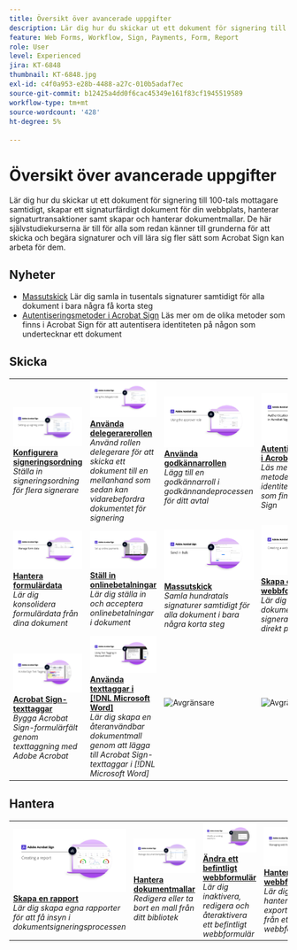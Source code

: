 ```yaml
---
title: Översikt över avancerade uppgifter
description: Lär dig hur du skickar ut ett dokument för signering till 100-tals mottagare samtidigt, skapar ett signaturfärdigt dokument för din webbplats, hanterar signaturtransaktioner samt skapar och hanterar dokumentmallar
feature: Web Forms, Workflow, Sign, Payments, Form, Report
role: User
level: Experienced
jira: KT-6848
thumbnail: KT-6848.jpg
exl-id: c4f0a953-e28b-4488-a27c-010b5adaf7ec
source-git-commit: b12425a4dd0f6cac45349e161f83cf1945519589
workflow-type: tm+mt
source-wordcount: '428'
ht-degree: 5%

---
```


# Översikt över avancerade uppgifter

Lär dig hur du skickar ut ett dokument för signering till 100-tals mottagare samtidigt, skapar ett signaturfärdigt dokument för din webbplats, hanterar signaturtransaktioner samt skapar och hanterar dokumentmallar. De här självstudiekurserna är till för alla som redan känner till grunderna för att skicka och begära signaturer och vill lära sig fler sätt som Acrobat Sign kan arbeta för dem.

## Nyheter

* [Massutskick](megasign.md)
Lär dig samla in tusentals signaturer samtidigt för alla dokument i bara några få korta steg
* [Autentiseringsmetoder i Acrobat Sign](authentication-methods.md)
Läs mer om de olika metoder som finns i Acrobat Sign för att autentisera identiteten på någon som undertecknar ett dokument

## Skicka

<table style="table-layout:fixed">
<tr>
  <td>
    <a href="setting-up-routing.md">
      <img alt="Konfigurera signeringsordning" src="../assets/Routing.png">
    </a>
    <div>
    <a href="setting-up-routing.md"><strong>Konfigurera signeringsordning</strong></a>
    </div>
    <em>Ställa in signeringsordning för flera signerare</em>
    <br>
  </td>
  <td>
    <a href="delegate-signature.md">
      <img alt="Delegera till någon annan" src="../assets/Delegating.png" />
    </a>  
    <div>
    <a href="delegate-signature.md"><strong>Använda delegerarerollen</strong></a>
    </div>
    <em>Använd rollen delegerare för att skicka ett dokument till en mellanhand som sedan kan vidarebefordra dokumentet för signering</em>
    <br>
  </td>
  <td>
    <a href="add-an-approver.md">
      <img alt="Använda godkännarrollen" src="../assets/Approver.png" />
    </a>
    <div>
    <a href="add-an-approver.md"><strong>Använda godkännarrollen</strong></a>
    </div>
    <em>Lägg till en godkännarroll i godkännandeprocessen för ditt avtal</em>
    <br>
  </td>
  <td>
    <a href="authentication-methods.md">
      <img alt="Autentiseringsmetoder i Acrobat Sign" src="../assets/authentication.png" />
    </a>
    <div>
    <a href="authentication-methods.md"><strong>Autentiseringsmetoder i Acrobat Sign</strong></a>
    </div>
    <em>Läs mer om de olika metoder för identitetsautentisering som finns i Acrobat Sign</em>
    <br>
  </td>
</tr>
<tr>
  <td>
      <a href="manage-form-data.md">
        <img alt="Hantera formulärdata" src="../assets/manage-form-data.png" />
      </a>
      <div>
      <a href="manage-form-data.md"><strong>Hantera formulärdata</strong></a>
      </div>
      <em>Lär dig konsolidera formulärdata från dina dokument</em>
      <br>
    </td>
  <td>
    <a href="set-up-online-payments.md">
      <img alt="Ställ in onlinebetalningar" src="../assets/Payments.png" />
    </a>
    <div>
    <a href="set-up-online-payments.md"><strong>Ställ in onlinebetalningar</strong></a>
    </div>
    <em>Lär dig ställa in och acceptera onlinebetalningar i dokument</em>
    <br>
  </td>
  <td>
      <a href="megasign.md">
        <img alt="Massutskick" src="../assets/send-in-bulk.png" />
      </a>
      <div>
      <a href="megasign.md"><strong>Massutskick</strong></a>
      </div>
      <em>Samla hundratals signaturer samtidigt för alla dokument i bara några korta steg</em>
      <br>
  </td>
 <td>
      <a href="webform.md">
        <img alt="Skapa ett webbformulär" src="../assets/Webform.png" />
    </a>
      <div>
      <a href="webform.md"><strong>Skapa ett webbformulär</strong></a>
      </div>
      <em>Lär dig skapa ett dokument som kan signeras elektroniskt direkt på din webbplats</em>
      <br>
  </td>
</tr>
<tr>
  <td>
      <a href="adobe-sign-text-tagging.md">
        <img alt="Acrobat Sign-texttaggar" src="../assets/Text-Tagging.png" />
    </a>
      <div>
      <a href="adobe-sign-text-tagging.md"><strong>Acrobat Sign-texttaggar</strong></a>
      </div>
      <em>Bygga Acrobat Sign-formulärfält genom texttaggning med Adobe Acrobat</em>
      <br>
    </td>
  <td>
    <a href="text-tagging-word.md">
      <img alt="Använda texttaggar i [!DNL Microsoft Word]" src="../assets/Wordtexttagging.png" />
  </a>
    <div>
    <a href="text-tagging-word.md"><strong>Använda texttaggar i [!DNL Microsoft Word]</strong></a>
    </div>
    <em>Lär dig skapa en återanvändbar dokumentmall genom att lägga till Acrobat Sign-texttaggar i [!DNL Microsoft Word]</em>
    <br>
  </td>
  <td>
    <img alt="Avgränsare" src="../assets/Whitespacer.png" />
    <div>
    <br>
  </td>
  <td>
    <img alt="Avgränsare" src="../assets/Whitespacer.png" />
    <div>
    <br>
  </td>
</tr>
</table>

## Hantera

<table style="table-layout:fixed">
<tr>
<td>
    <a href="creating-a-report.md">
      <img alt="Skapa en rapport" src="../assets/Report.png" />
    </a>
    <div>
    <a href="creating-a-report.md"><strong>Skapa en rapport</strong></a>
    </div>
    <em>Lär dig skapa egna rapporter för att få insyn i dokumentsigneringsprocessen</em>
    <br>
  </td>
  <td>
    <a href="edit-a-template.md">
      <img alt="Hantera dokumentmallar" src="../assets/ManageTemplate.png" />
    </a>
    <div>
    <a href="edit-a-template.md"><strong>Hantera dokumentmallar</strong></a>
    </div>
    <em>Redigera eller ta bort en mall från ditt bibliotek</em>
    <br>
  </td>
  <td>
    <a href="modify-webform.md">
      <img alt="Ändra ett befintligt webbformulär" src="../assets/Modifywebform.png" />
    </a>
    <div>
    <a href="modify-webform.md"><strong>Ändra ett befintligt webbformulär</strong></a>
    </div>
    <em>Lär dig inaktivera, redigera och återaktivera ett befintligt webbformulär</em>
    <br>
  </td>  
  <td>
    <a href="manage-webform-data.md">
      <img alt="Hantera webbformulärdata" src="../assets/Managewebform.png" />
    </a>
    <div>
    <a href="manage-webform-data.md"><strong>Hantera webbformulärdata</strong></a>
    </div>
    <em>Lär dig spåra, hantera och exportera data från ett webbformulär</em>
    <br>
  </td>  
</tr>
</table>